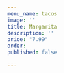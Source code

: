 ```yaml
---
menu_name: tacos
image: ''
title: Margarita
description: ''
price: "7.99"
order: 
published: false

---
```

